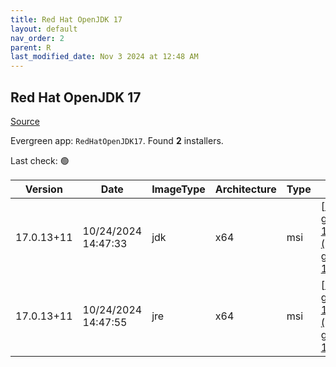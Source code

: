 ```yaml
---
title: Red Hat OpenJDK 17
layout: default
nav_order: 2
parent: R
last_modified_date: Nov 3 2024 at 12:48 AM
---
```


## Red Hat OpenJDK 17

[Source](https://developers.redhat.com/products/openjdk/overview)

Evergreen app: `RedHatOpenJDK17`. Found **2** installers.

Last check: 🟢

| Version    | Date                | ImageType | Architecture | Type | URI                                                                                                                                                                                                                                                                              |
| ---------- | ------------------- | --------- | ------------ | ---- | -------------------------------------------------------------------------------------------------------------------------------------------------------------------------------------------------------------------------------------------------------------------------------- |
| 17.0.13+11 | 10/24/2024 14:47:33 | jdk       | x64          | msi  | [https://developers.redhat.com/content-gateway/file/pub/openjdk/adoptium/October_2024/java-17-openjdk-17.0.13.0.11-1.win.jdk.x86_64.msi](https://developers.redhat.com/content-gateway/file/pub/openjdk/adoptium/October_2024/java-17-openjdk-17.0.13.0.11-1.win.jdk.x86_64.msi) |
| 17.0.13+11 | 10/24/2024 14:47:55 | jre       | x64          | msi  | [https://developers.redhat.com/content-gateway/file/pub/openjdk/adoptium/October_2024/java-17-openjdk-17.0.13.0.11-1.win.jre.x86_64.msi](https://developers.redhat.com/content-gateway/file/pub/openjdk/adoptium/October_2024/java-17-openjdk-17.0.13.0.11-1.win.jre.x86_64.msi) |
